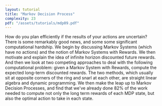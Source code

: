 ```yaml
---
layout: tutorial
title: "Markov Decision Process"
complexity: 23
pdf: "/assets/tutorials/mdp09.pdf"
---
```

How do you plan efficiently if the results of your actions are uncertain? There is some remarkably good news, and some some significant computational hardship. We begin by discussing Markov Systems (which have no actions) and the notion of Markov Systems with Rewards. We then motivate and explain the idea of infinite horizon discounted future rewards. And then we look at two competing approaches to deal with the following computational problem: given a Markov System with Rewards, compute the expected long-term discounted rewards. The two methods, which usually sit at opposite corners of the ring and snarl at each other, are straight linear algebra and dynamic programming. We then make the leap up to Markov Decision Processes, and find that we've already done 82% of the work needed to compute not only the long term rewards of each MDP state, but also the optimal action to take in each state.